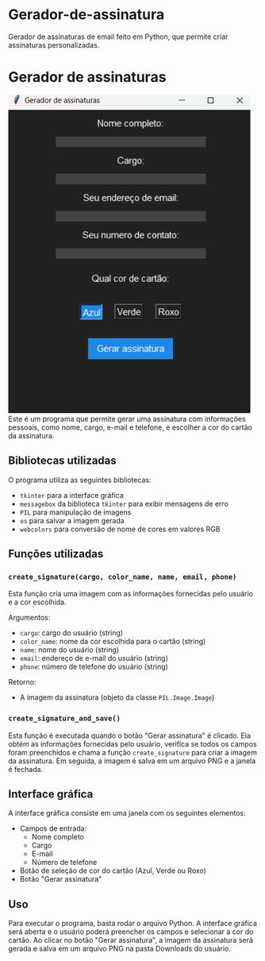 # Gerador-de-assinatura
Gerador de assinaturas de email feito em Python, que permite criar assinaturas personalizadas. 
# Gerador de assinaturas
![Exemplo de imagem](1.png)
Este é um programa que permite gerar uma assinatura com informações pessoais, como nome, cargo, e-mail e telefone, e escolher a cor do cartão da assinatura.

## Bibliotecas utilizadas

O programa utiliza as seguintes bibliotecas:
- `tkinter` para a interface gráfica
- `messagebox` da biblioteca `tkinter` para exibir mensagens de erro
- `PIL` para manipulação de imagens
- `os` para salvar a imagem gerada
- `webcolors` para conversão de nome de cores em valores RGB

## Funções utilizadas

### `create_signature(cargo, color_name, name, email, phone)`

Esta função cria uma imagem com as informações fornecidas pelo usuário e a cor escolhida.

Argumentos:
- `cargo`: cargo do usuário (string)
- `color_name`: nome da cor escolhida para o cartão (string)
- `name`: nome do usuário (string)
- `email`: endereço de e-mail do usuário (string)
- `phone`: número de telefone do usuário (string)

Retorno:
- A imagem da assinatura (objeto da classe `PIL.Image.Image`)

### `create_signature_and_save()`

Esta função é executada quando o botão "Gerar assinatura" é clicado. Ela obtém as informações fornecidas pelo usuário, verifica se todos os campos foram preenchidos e chama a função `create_signature` para criar a imagem da assinatura. Em seguida, a imagem é salva em um arquivo PNG e a janela é fechada.

## Interface gráfica

A interface gráfica consiste em uma janela com os seguintes elementos:

- Campos de entrada:
  - Nome completo
  - Cargo
  - E-mail
  - Número de telefone
- Botão de seleção de cor do cartão (Azul, Verde ou Roxo)
- Botão "Gerar assinatura"

## Uso

Para executar o programa, basta rodar o arquivo Python. A interface gráfica será aberta e o usuário poderá preencher os campos e selecionar a cor do cartão. Ao clicar no botão "Gerar assinatura", a imagem da assinatura será gerada e salva em um arquivo PNG na pasta Downloads do usuário.

